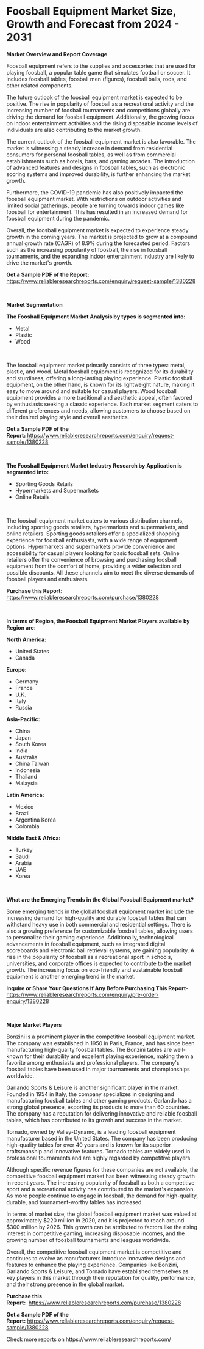 <p><h1>Foosball Equipment Market Size, Growth and Forecast from 2024 - 2031</h1></p><p><strong>Market Overview and Report Coverage</strong></p>
<p><p>Foosball equipment refers to the supplies and accessories that are used for playing foosball, a popular table game that simulates football or soccer. It includes foosball tables, foosball men (figures), foosball balls, rods, and other related components.</p><p>The future outlook of the foosball equipment market is expected to be positive. The rise in popularity of foosball as a recreational activity and the increasing number of foosball tournaments and competitions globally are driving the demand for foosball equipment. Additionally, the growing focus on indoor entertainment activities and the rising disposable income levels of individuals are also contributing to the market growth.</p><p>The current outlook of the foosball equipment market is also favorable. The market is witnessing a steady increase in demand from residential consumers for personal foosball tables, as well as from commercial establishments such as hotels, bars, and gaming arcades. The introduction of advanced features and designs in foosball tables, such as electronic scoring systems and improved durability, is further enhancing the market growth.</p><p>Furthermore, the COVID-19 pandemic has also positively impacted the foosball equipment market. With restrictions on outdoor activities and limited social gatherings, people are turning towards indoor games like foosball for entertainment. This has resulted in an increased demand for foosball equipment during the pandemic.</p><p>Overall, the foosball equipment market is expected to experience steady growth in the coming years. The market is projected to grow at a compound annual growth rate (CAGR) of 8.9% during the forecasted period. Factors such as the increasing popularity of foosball, the rise in foosball tournaments, and the expanding indoor entertainment industry are likely to drive the market's growth.</p></p>
<p><strong>Get a Sample PDF of the Report:</strong> <a href="https://www.reliableresearchreports.com/enquiry/request-sample/1380228">https://www.reliableresearchreports.com/enquiry/request-sample/1380228</a></p>
<p>&nbsp;</p>
<p><strong>Market Segmentation</strong></p>
<p><strong>The Foosball Equipment Market Analysis by types is segmented into:</strong></p>
<p><ul><li>Metal</li><li>Plastic</li><li>Wood</li></ul></p>
<p>&nbsp;</p>
<p><p>The foosball equipment market primarily consists of three types: metal, plastic, and wood. Metal foosball equipment is recognized for its durability and sturdiness, offering a long-lasting playing experience. Plastic foosball equipment, on the other hand, is known for its lightweight nature, making it easy to move around and suitable for casual players. Wood foosball equipment provides a more traditional and aesthetic appeal, often favored by enthusiasts seeking a classic experience. Each market segment caters to different preferences and needs, allowing customers to choose based on their desired playing style and overall aesthetics.</p></p>
<p><strong>Get a Sample PDF of the Report:</strong>&nbsp;<a href="https://www.reliableresearchreports.com/enquiry/request-sample/1380228">https://www.reliableresearchreports.com/enquiry/request-sample/1380228</a></p>
<p>&nbsp;</p>
<p><strong>The Foosball Equipment Market Industry Research by Application is segmented into:</strong></p>
<p><ul><li>Sporting Goods Retails</li><li>Hypermarkets and Supermarkets</li><li>Online Retails</li></ul></p>
<p>&nbsp;</p>
<p><p>The foosball equipment market caters to various distribution channels, including sporting goods retailers, hypermarkets and supermarkets, and online retailers. Sporting goods retailers offer a specialized shopping experience for foosball enthusiasts, with a wide range of equipment options. Hypermarkets and supermarkets provide convenience and accessibility for casual players looking for basic foosball sets. Online retailers offer the convenience of browsing and purchasing foosball equipment from the comfort of home, providing a wider selection and possible discounts. All these channels aim to meet the diverse demands of foosball players and enthusiasts.</p></p>
<p><strong>Purchase this Report:</strong>&nbsp; <a href="https://www.reliableresearchreports.com/purchase/1380228">https://www.reliableresearchreports.com/purchase/1380228</a></p>
<p>&nbsp;</p>
<p><strong>In terms of Region, the Foosball Equipment Market Players available by Region are:</strong></p>
<p>
    <p> <strong> North America: </strong>
        <ul>
            <li>United States</li>
            <li>Canada</li>
        </ul>
        </p> 
    <p> <strong> Europe: </strong>
        <ul>
            <li>Germany</li>
            <li>France</li>
            <li>U.K.</li>
            <li>Italy</li>
            <li>Russia</li>
        </ul>
        </p> 
    <p> <strong> Asia-Pacific: </strong>
        <ul>
            <li>China</li>
            <li>Japan</li>
            <li>South Korea</li>
            <li>India</li>
            <li>Australia</li>
            <li>China Taiwan</li>
            <li>Indonesia</li>
            <li>Thailand</li>
            <li>Malaysia</li>
        </ul>
        </p> 
    <p> <strong> Latin America: </strong>
        <ul>
            <li>Mexico</li>
            <li>Brazil</li>
            <li>Argentina Korea</li>
            <li>Colombia</li>
        </ul>
        </p> 
    <p> <strong> Middle East & Africa: </strong>
        <ul>
            <li>Turkey</li>
            <li>Saudi</li>
            <li>Arabia</li>
            <li>UAE</li>
            <li>Korea</li>
        </ul>
    </p>
    </p>
<p>&nbsp;</p>
<p><strong>What are the Emerging Trends in the Global Foosball Equipment market?</strong></p>
<p><p>Some emerging trends in the global foosball equipment market include the increasing demand for high-quality and durable foosball tables that can withstand heavy use in both commercial and residential settings. There is also a growing preference for customizable foosball tables, allowing users to personalize their gaming experience. Additionally, technological advancements in foosball equipment, such as integrated digital scoreboards and electronic ball retrieval systems, are gaining popularity. A rise in the popularity of foosball as a recreational sport in schools, universities, and corporate offices is expected to contribute to the market growth. The increasing focus on eco-friendly and sustainable foosball equipment is another emerging trend in the market.</p></p>
<p><strong>Inquire or Share Your Questions If Any Before Purchasing This Report</strong>- <a href="https://www.reliableresearchreports.com/enquiry/pre-order-enquiry/1380228">https://www.reliableresearchreports.com/enquiry/pre-order-enquiry/1380228</a></p>
<p>&nbsp;</p>
<p><strong>Major Market Players</strong></p>
<p><p>Bonzini is a prominent player in the competitive foosball equipment market. The company was established in 1950 in Paris, France, and has since been manufacturing high-quality foosball tables. The Bonzini tables are well-known for their durability and excellent playing experience, making them a favorite among enthusiasts and professional players. The company's foosball tables have been used in major tournaments and championships worldwide.</p><p>Garlando Sports & Leisure is another significant player in the market. Founded in 1954 in Italy, the company specializes in designing and manufacturing foosball tables and other gaming products. Garlando has a strong global presence, exporting its products to more than 60 countries. The company has a reputation for delivering innovative and reliable foosball tables, which has contributed to its growth and success in the market.</p><p>Tornado, owned by Valley-Dynamo, is a leading foosball equipment manufacturer based in the United States. The company has been producing high-quality tables for over 40 years and is known for its superior craftsmanship and innovative features. Tornado tables are widely used in professional tournaments and are highly regarded by competitive players.</p><p>Although specific revenue figures for these companies are not available, the competitive foosball equipment market has been witnessing steady growth in recent years. The increasing popularity of foosball as both a competitive sport and a recreational activity has contributed to the market's expansion. As more people continue to engage in foosball, the demand for high-quality, durable, and tournament-worthy tables has increased.</p><p>In terms of market size, the global foosball equipment market was valued at approximately $220 million in 2020, and it is projected to reach around $300 million by 2026. This growth can be attributed to factors like the rising interest in competitive gaming, increasing disposable incomes, and the growing number of foosball tournaments and leagues worldwide.</p><p>Overall, the competitive foosball equipment market is competitive and continues to evolve as manufacturers introduce innovative designs and features to enhance the playing experience. Companies like Bonzini, Garlando Sports & Leisure, and Tornado have established themselves as key players in this market through their reputation for quality, performance, and their strong presence in the global market.</p></p>
<p><strong>Purchase this Report:</strong>&nbsp;&nbsp;<a href="https://www.reliableresearchreports.com/purchase/1380228">https://www.reliableresearchreports.com/purchase/1380228</a></p>
<p></p>
<p><strong>Get a Sample PDF of the Report:</strong>&nbsp;<a href="https://www.reliableresearchreports.com/enquiry/request-sample/1380228">https://www.reliableresearchreports.com/enquiry/request-sample/1380228</a></p>
<p>Check more reports on https://www.reliableresearchreports.com/</p>